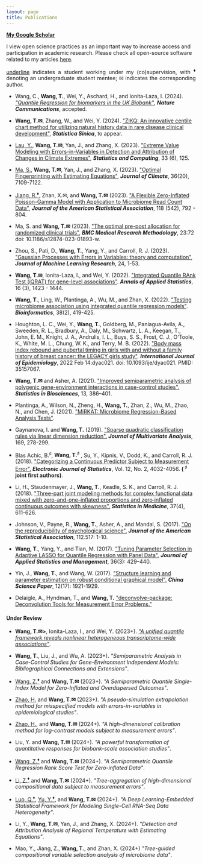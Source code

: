```yaml
---
layout: page
title: Publications
---
```


**[My Google Scholar](https://scholar.google.com/citations?user=YKB6YmgAAAAJ&hl=en&oi=ao)**


I view open science practices as an important way to increase access and participation in academic research. Please check all open-source software related to my articles [here](https://tianyingw.github.io/software/). 


<p align="justify">
<ins>underline</ins> indicates a student working under my (co)supervision, with <sup><span>&#9830;</span></sup> denoting an undergraduate student mentee; <span>&#x2709;</span> indicates the corresponding author.
</p>

- Wang, C., **Wang, T.**, Wei, Y., Aschard, H., and Ionita-Laza, I. (2024). _["Quantile Regression for biomarkers in the UK Biobank"](https://www.biorxiv.org/content/10.1101/2023.06.05.543699v1.full.pdf)_, **_Nature Communications_**, accepted.

- **Wang, T.<span>&#x2709;</span>**, Zhang, W., and Wei, Y. (2024). ["ZIKQ: An innovative centile chart method for utilizing natural history data in rare disease clinical development"](https://www3.stat.sinica.edu.tw/ss_newpaper/SS-2023-0107_na.pdf), **_Statistica Sinica_**, to appear.
    
- <ins>Lau, Y.</ins>, **Wang, T.<span>&#x2709;</span>**, Yan, J., and Zhang, X. (2023). ["Extreme Value Modeling with Errors-in-Variables in Detection and Attribution of Changes in Climate Extremes"](https://doi.org/10.1007/s11222-023-10290-8), **_Statistics and Computing_**, 33 (6), 125.

- <ins>Ma, S.</ins>, **Wang, T.<span>&#x2709;</span>**, Yan, J., and Zhang, X. (2023). ["Optimal Fingerprinting with Estimating Equations"](https://journals.ametsoc.org/configurable/content/journals$002fclim$002faop$002fJCLI-D-22-0681.1$002fJCLI-D-22-0681.1.xml?t:ac=journals%24002fclim%24002faop%24002fJCLI-D-22-0681.1%24002fJCLI-D-22-0681.1.xml), **_Journal of Climate_**, 36(20), 7109-7122.

- <ins>Jiang, R.**<sup><span>&#9830;</span></sup>**</ins>, Zhan, X.<span>&#x2709;</span>, and **Wang, T.<span>&#x2709;</span>** (2023). ["A Flexible Zero-Inflated Poisson-Gamma Model with Application to Microbiome Read Count Data"](https://www.tandfonline.com/doi/full/10.1080/01621459.2022.2151447), **_Journal of the American Statistical Association_**, 118 (542), 792 - 804. 

- Ma, S. and **Wang, T.<span>&#x2709;</span>** (2023). ["The optimal pre-post allocation for randomized clinical trials"](https://doi.org/10.1186/s12874-023-01893-w), **_BMC Medical Research Methodology_**, 23:72 doi: 10.1186/s12874-023-01893-w. 

- Zhou, S., Pati, D., **Wang, T.**, Yang, Y., and Carroll, R. J. (2023). ["Gaussian Processes with Errors in Variables: theory and computation"](https://jmlr.org/papers/volume24/21-1480/21-1480.pdf), **_Journal of Machine Learning Research_**, 24, 1-53.

- **Wang, T.<span>&#x2709;</span>**, Ionita-Laza, I., and Wei, Y. (2022). ["Integrated Quantile RAnk Test (iQRAT) for gene-level associations"](https://projecteuclid.org/journals/annals-of-applied-statistics/volume-16/issue-3/Integrated-Quantile-RAnk-Test-iQRAT-for-gene-level-associations/10.1214/21-AOAS1548.short). **_Annals of Applied Statistics_**, 16 (3), 1423 - 1444. 

- **Wang, T.**, Ling, W., Plantinga, A., Wu, M., and Zhan, X. (2022). ["Testing microbiome association using integrated quantile regression models"](https://academic.oup.com/bioinformatics/advance-article-abstract/doi/10.1093/bioinformatics/btab668/6374494). **_Bioinformatics_**, 38(2), 419-425. 

- Houghton, L. C., Wei, Y., **Wang, T.**, Goldberg, M., Paniagua-Avila, A., Sweeden, R. L., Bradbury, A., Daly, M., Schwartz, L. A., Keegan, T., John, E. M., Knight, J. A., Andrulis, I. L., Buys, S. S., Frost, C. J., O'Toole, K., White, M. L., Chung, W. K., and Terry, M. B. (2022). ["Body mass index rebound and pubertal timing in girls with and without a family history of breast cancer: the LEGACY girls study"](https://academic.oup.com/ije/advance-article-abstract/doi/10.1093/ije/dyac021/6528416). **_International Journal of Epidemiology_**, 2022 Feb 14:dyac021. doi: 10.1093/ije/dyac021. PMID: 35157067.

- **Wang, T.<span>&#x2709;</span>** and Asher, A. (2021). ["Improved semiparametric analysis of polygenic gene-environment interactions in case-control studies".](https://doi.org/10.1007/s12561-020-09298-9) **_Statistics in Biosciences_**, 13, 386–401. 

- Plantinga, A., Wilson, N., Zheng, H., **Wang, T.**, Zhan, Z., Wu, M., Zhao, N., and Chen, J. (2021). ["MiRKAT: Microbiome Regression-Based Analysis Tests"](https://CRAN.R-project.org/package=MiRKAT).

- Gaynanova, I. and **Wang, T.** (2019). ["Sparse quadratic classification rules via linear dimension reduction".](https://www.ncbi.nlm.nih.gov/pmc/articles/PMC6516858/) **_Journal of Multivariate Analysis_**, 169, 278-299. 

- Blas Achic, B.<sup><span>&#9839;</span></sup>, **Wang, T.<sup><span>&#9839;</span></sup>** , Su, Y., Kipnis, V., Dodd, K., and Carroll, R. J. (2018). ["Categorizing a Continuous Predictor Subject to Measurement Error".](https://projecteuclid.org/euclid.ejs/1544518836) **_Electronic Journal of Statistics_**, Vol. 12, No. 2, 4032-4056. **( <sup><span>&#9839;</span></sup> joint first authors)**. 

- Li, H., Staudenmayer, J., **Wang, T.**, Keadle, S. K., and Carroll, R. J. (2018). ["Three-part joint modeling methods for complex functional data mixed with zero-and-one–inflated proportions and zero‐inflated continuous outcomes with skewness".](https://www.ncbi.nlm.nih.gov/pubmed/29052239) **_Statistics in Medicine_**, 37(4), 611-626.

- Johnson, V., Payne, R., **Wang, T.**, Asher, A., and Mandal, S. (2017).
["On the reproducibility of psychological science".](https://amstat.tandfonline.com/doi/abs/10.1080/01621459.2016.1240079#.WqQ13ZPwbOQ) **_Journal of the American Statistical Association_**, 112.517: 1-10.

-  **Wang, T.**, Yang, Y., and Tian, M. (2017). ["Tuning Parameter Selection in Adaptive 
LASSO for Quantile Regression with Panel Data".](http://www.sltj.chinajournal.net.cn/WKB2/WebPublication/paperDigest.aspx?paperID=b60aaa1e-c54c-4e9f-9f37-7f742f25b4b1) **_Journal of Applied Statistics and Management_**, 36(3): 429–440.

-  Yin, J., **Wang, T.**, and  Wang, W. (2017). ["Structure learning and parameter estimation on robust conditional graphical model".](http://www.cnki.com.cn/Article/CJFDTotal-ZKZX201717001.htm) **_China Science Paper_**, 12(17): 1921-1929.

- Delaigle, A., Hyndman, T., and **Wang, T.** ["deconvolve-package: Deconvolution Tools for Measurement Error Problems."](https://rdrr.io/github/TimothyHyndman/deconvolve/man/deconvolve-package.html)

#### Under Review

- **Wang, T.<span>&#x2709;</span>>**, Ionita-Laza, I., and Wei, Y. (2023+). _["A unified quantile framework reveals nonlinear heterogeneous transcriptome-wide associations"](https://arxiv.org/abs/2207.12081)_. 

- **Wang, T.**, Liu, J., and Wu, A. (2023+). _"Semiparametric Analysis in Case-Control Studies for Gene-Environment Independent Models: Bibliographical Connections and Extensions"_.

- <ins>Wang, Z.**<sup><span>&#9830;</span></sup>**</ins> and **Wang, T.<span>&#x2709;</span>** (2023+). _"A Semiparametric Quantile Single-Index Model for Zero-Inflated and Overdispersed Outcomes"_.

- <ins>Zhao, H.</ins> and **Wang, T.<span>&#x2709;</span>** (2023+). _"A pseudo-simulation extrapolation method for misspecified models with errors-in-variables in epidemiological studies"_.

- <ins>Zhao, H.</ins>, and **Wang, T.<span>&#x2709;</span>** (2024+). _"A high-dimensional calibration method for log-contrast models subject to measurement errors"_.

- Liu, Y. and **Wang, T.<span>&#x2709;</span>** (2024+). _"A powerful transformation of quantitative responses for biobank-scale association studies"_.

- <ins>Wang, Z.**<sup><span>&#9830;</span></sup>**</ins> and **Wang, T.<span>&#x2709;</span>** (2024+). _"A Semiparametric Quantile Regression Rank Score Test for Zero-inflated Data"_.

- <ins>Li, Z.**<sup><span>&#9830;</span></sup>**</ins> and **Wang, T.<span>&#x2709;</span>** (2024+). _"Tree-aggregation of high-dimensional compositional data subject to measurement errors"_.

- <ins>Luo, Q.**<sup><span>&#9830;</span></sup>**</ins>, <ins>Yu, Y.**<sup><span>&#9830;</span></sup>**</ins>, and **Wang, T.<span>&#x2709;</span>** (2024+). _"A Deep Learning-Embedded Statistical Framework for Modeling Single-Cell RNA-Seq Data Heterogeneity"_.

- Li, Y., **Wang, T.<span>&#x2709;</span>**, Yan, J., and Zhang, X. (2024+). _"Detection and Attribution Analysis of Regional Temperature with Estimating Equations"_.

- Mao, Y., Jiang, Z., **Wang, T.**, and Zhan, X. (2024+) _"Tree-guided compositional variable selection analysis of microbiome data"_. 






